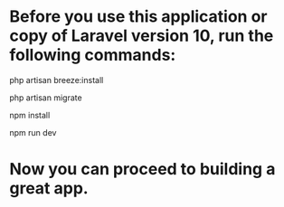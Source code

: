 # Before you use this application or copy of Laravel version 10, run the following commands:
php artisan breeze:install

php artisan migrate

npm install

npm run dev



# Now you can proceed to building a great app.






